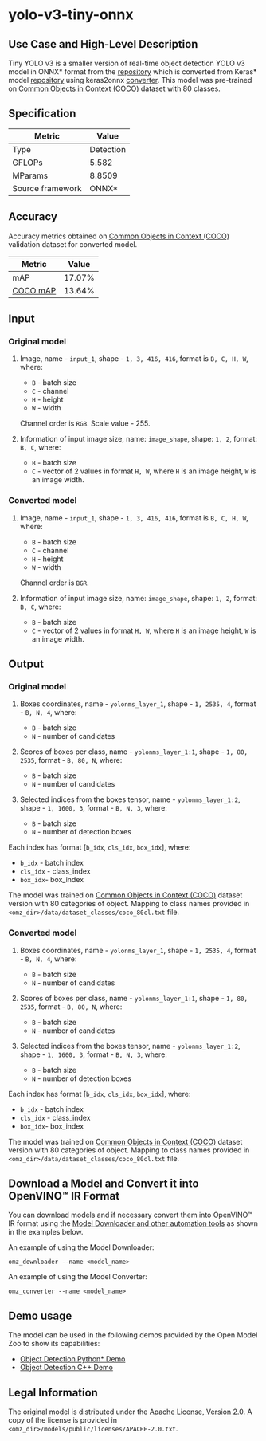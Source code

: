 # yolo-v3-tiny-onnx

## Use Case and High-Level Description

Tiny YOLO v3 is a smaller version of real-time object detection YOLO v3 model in ONNX\* format from the [repository](https://github.com/onnx/models/tree/master/vision/object_detection_segmentation/yolov3) which is converted from Keras\* model [repository](https://github.com/qqwweee/keras-yolo3) using keras2onnx [converter](https://github.com/onnx/keras-onnx). This model was pre-trained on [Common Objects in Context (COCO)](https://cocodataset.org/#home) dataset with 80 classes.

## Specification

| Metric            | Value         |
|-------------------|---------------|
| Type              | Detection     |
| GFLOPs            | 5.582         |
| MParams           | 8.8509        |
| Source framework  | ONNX\*        |

## Accuracy

Accuracy metrics obtained on [Common Objects in Context (COCO)](https://cocodataset.org/#home) validation dataset for converted model.

| Metric                                                | Value  |
| ----------------------------------------------------- | -------|
| mAP                                                   | 17.07% |
| [COCO mAP](https://cocodataset.org/#detection-eval)   | 13.64% |

## Input

### Original model

1. Image, name - `input_1`, shape - `1, 3, 416, 416`, format is `B, C, H, W`, where:

    - `B` - batch size
    - `C` - channel
    - `H` - height
    - `W` - width

    Channel order is `RGB`.
    Scale value - 255.

2. Information of input image size, name: `image_shape`, shape: `1, 2`, format: `B, C`, where:

    - `B` - batch size
    - `C` - vector of 2 values in format `H, W`, where `H` is an image height, `W` is an image width.

### Converted model

1. Image, name - `input_1`, shape - `1, 3, 416, 416`, format is `B, C, H, W`, where:

    - `B` - batch size
    - `C` - channel
    - `H` - height
    - `W` - width

    Channel order is `BGR`.

2. Information of input image size, name: `image_shape`, shape: `1, 2`, format: `B, C`, where:

    - `B` - batch size
    - `C` - vector of 2 values in format `H, W`, where `H` is an image height, `W` is an image width.

## Output

### Original model

1. Boxes coordinates, name - `yolonms_layer_1`,  shape - `1, 2535, 4`, format - `B, N, 4`, where:

    - `B` - batch size
    - `N` - number of candidates

2. Scores of boxes per class, name - `yolonms_layer_1:1`,  shape - `1, 80, 2535`, format - `B, 80, N`, where:

    - `B` - batch size
    - `N` - number of candidates

3. Selected indices from the boxes tensor, name - `yolonms_layer_1:2`,  shape - `1, 1600, 3`, format - `B, N, 3`, where:

    - `B` - batch size
    - `N` - number of detection boxes

Each index has format [`b_idx`, `cls_idx`, `box_idx`], where:

- `b_idx` - batch index
- `cls_idx` - class_index
- `box_idx`- box_index

The model was trained on [Common Objects in Context (COCO)](https://cocodataset.org/#home) dataset version with 80 categories of object. Mapping to class names provided in `<omz_dir>/data/dataset_classes/coco_80cl.txt` file.

### Converted model

1. Boxes coordinates, name - `yolonms_layer_1`,  shape - `1, 2535, 4`, format - `B, N, 4`, where:

    - `B` - batch size
    - `N` - number of candidates

2. Scores of boxes per class, name - `yolonms_layer_1:1`,  shape - `1, 80, 2535`, format - `B, 80, N`, where:

    - `B` - batch size
    - `N` - number of candidates

3. Selected indices from the boxes tensor, name - `yolonms_layer_1:2`,  shape - `1, 1600, 3`, format - `B, N, 3`, where:

    - `B` - batch size
    - `N` - number of detection boxes

Each index has format [`b_idx`, `cls_idx`, `box_idx`], where:

- `b_idx` - batch index
- `cls_idx` - class_index
- `box_idx`- box_index

The model was trained on [Common Objects in Context (COCO)](https://cocodataset.org/#home) dataset version with 80 categories of object. Mapping to class names provided in `<omz_dir>/data/dataset_classes/coco_80cl.txt` file.

## Download a Model and Convert it into OpenVINO™ IR Format

You can download models and if necessary convert them into OpenVINO™ IR format using the [Model Downloader and other automation tools](../../../tools/model_tools/README.md) as shown in the examples below.

An example of using the Model Downloader:
```
omz_downloader --name <model_name>
```

An example of using the Model Converter:
```
omz_converter --name <model_name>
```

## Demo usage

The model can be used in the following demos provided by the Open Model Zoo to show its capabilities:

* [Object Detection Python\* Demo](../../../demos/object_detection_demo/python/README.md)
* [Object Detection C++ Demo](../../../demos/object_detection_demo/cpp/README.md)

## Legal Information

The original model is distributed under the
[Apache License, Version 2.0](https://raw.githubusercontent.com/onnx/models/master/LICENSE).
A copy of the license is provided in `<omz_dir>/models/public/licenses/APACHE-2.0.txt`.
